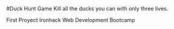 #Duck Hunt Game
Kill all the ducks you can with only three lives.

First Proyect Ironhack Web Development Bootcamp
